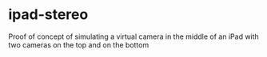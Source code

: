 # ipad-stereo
Proof of concept of simulating a virtual camera in the middle of an iPad with two cameras on the top and on the bottom
